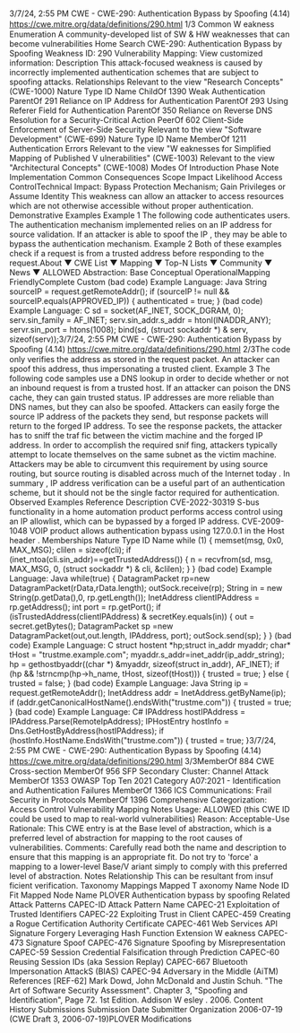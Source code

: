 3/7/24, 2:55 PM CWE - CWE-290: Authentication Bypass by Spooﬁng (4.14)
https://cwe.mitre.org/data/deﬁnitions/290.html 1/3
Common W eakness Enumeration
A community-developed list of SW & HW weaknesses that can become
vulnerabilities
Home Search
CWE-290: Authentication Bypass by Spoofing
Weakness ID: 290
Vulnerability Mapping: 
View customized information:
 Description
This attack-focused weakness is caused by incorrectly implemented authentication schemes that are subject to spoofing attacks.
 Relationships
 Relevant to the view "Research Concepts" (CWE-1000)
Nature Type ID Name
ChildOf 1390 Weak Authentication
ParentOf 291 Reliance on IP Address for Authentication
ParentOf 293 Using Referer Field for Authentication
ParentOf 350 Reliance on Reverse DNS Resolution for a Security-Critical Action
PeerOf 602 Client-Side Enforcement of Server-Side Security
 Relevant to the view "Software Development" (CWE-699)
Nature Type ID Name
MemberOf 1211 Authentication Errors
 Relevant to the view "W eaknesses for Simplified Mapping of Published V ulnerabilities" (CWE-1003)
 Relevant to the view "Architectural Concepts" (CWE-1008)
 Modes Of Introduction
Phase Note
Implementation
 Common Consequences
Scope Impact Likelihood
Access ControlTechnical Impact: Bypass Protection Mechanism; Gain Privileges or Assume Identity
This weakness can allow an attacker to access resources which are not otherwise accessible
without proper authentication.
 Demonstrative Examples
Example 1
The following code authenticates users.
The authentication mechanism implemented relies on an IP address for source validation. If an attacker is able to spoof the IP , they
may be able to bypass the authentication mechanism.
Example 2
Both of these examples check if a request is from a trusted address before responding to the request.About ▼ CWE List ▼ Mapping ▼ Top-N Lists ▼ Community ▼ News ▼
ALLOWED
Abstraction: Base
Conceptual OperationalMapping
FriendlyComplete Custom
(bad code) Example Language: Java 
String sourceIP = request.getRemoteAddr();
if (sourceIP != null && sourceIP.equals(APPROVED\_IP)) {
authenticated = true;
}
(bad code) Example Language: C 
sd = socket(AF\_INET, SOCK\_DGRAM, 0);
serv.sin\_family = AF\_INET;
serv.sin\_addr.s\_addr = htonl(INADDR\_ANY);
servr.sin\_port = htons(1008);
bind(sd, (struct sockaddr \*) & serv, sizeof(serv));3/7/24, 2:55 PM CWE - CWE-290: Authentication Bypass by Spooﬁng (4.14)
https://cwe.mitre.org/data/deﬁnitions/290.html 2/3The code only verifies the address as stored in the request packet. An attacker can spoof this address, thus impersonating a trusted
client.
Example 3
The following code samples use a DNS lookup in order to decide whether or not an inbound request is from a trusted host. If an
attacker can poison the DNS cache, they can gain trusted status.
IP addresses are more reliable than DNS names, but they can also be spoofed. Attackers can easily forge the source IP address of
the packets they send, but response packets will return to the forged IP address. To see the response packets, the attacker has to
sniff the traf fic between the victim machine and the forged IP address. In order to accomplish the required snif fing, attackers typically
attempt to locate themselves on the same subnet as the victim machine. Attackers may be able to circumvent this requirement by
using source routing, but source routing is disabled across much of the Internet today . In summary , IP address verification can be a
useful part of an authentication scheme, but it should not be the single factor required for authentication.
 Observed Examples
Reference Description
CVE-2022-30319 S-bus functionality in a home automation product performs access control using an IP allowlist, which
can be bypassed by a forged IP address.
CVE-2009-1048 VOIP product allows authentication bypass using 127.0.0.1 in the Host header .
 Memberships
Nature Type ID Name
while (1) {
memset(msg, 0x0, MAX\_MSG);
clilen = sizeof(cli);
if (inet\_ntoa(cli.sin\_addr)==getTrustedAddress()) {
n = recvfrom(sd, msg, MAX\_MSG, 0, (struct sockaddr \*) & cli, &clilen);
}
}
(bad code) Example Language: Java 
while(true) {
DatagramPacket rp=new DatagramPacket(rData,rData.length);
outSock.receive(rp);
String in = new String(p.getData(),0, rp.getLength());
InetAddress clientIPAddress = rp.getAddress();
int port = rp.getPort();
if (isTrustedAddress(clientIPAddress) & secretKey.equals(in)) {
out = secret.getBytes();
DatagramPacket sp =new DatagramPacket(out,out.length, IPAddress, port); outSock.send(sp);
}
}
(bad code) Example Language: C 
struct hostent \*hp;struct in\_addr myaddr;
char\* tHost = "trustme.example.com";
myaddr.s\_addr=inet\_addr(ip\_addr\_string);
hp = gethostbyaddr((char \*) &myaddr, sizeof(struct in\_addr), AF\_INET);
if (hp && !strncmp(hp->h\_name, tHost, sizeof(tHost))) {
trusted = true;
} else {
trusted = false;
}
(bad code) Example Language: Java 
String ip = request.getRemoteAddr();
InetAddress addr = InetAddress.getByName(ip);
if (addr.getCanonicalHostName().endsWith("trustme.com")) {
trusted = true;
}
(bad code) Example Language: C# 
IPAddress hostIPAddress = IPAddress.Parse(RemoteIpAddress);
IPHostEntry hostInfo = Dns.GetHostByAddress(hostIPAddress);
if (hostInfo.HostName.EndsWith("trustme.com")) {
trusted = true;
}3/7/24, 2:55 PM CWE - CWE-290: Authentication Bypass by Spooﬁng (4.14)
https://cwe.mitre.org/data/deﬁnitions/290.html 3/3MemberOf 884 CWE Cross-section
MemberOf 956 SFP Secondary Cluster: Channel Attack
MemberOf 1353 OWASP Top Ten 2021 Category A07:2021 - Identification and Authentication Failures
MemberOf 1366 ICS Communications: Frail Security in Protocols
MemberOf 1396 Comprehensive Categorization: Access Control
 Vulnerability Mapping Notes
Usage: ALLOWED (this CWE ID could be used to map to real-world vulnerabilities)
Reason: Acceptable-Use
Rationale:
This CWE entry is at the Base level of abstraction, which is a preferred level of abstraction for mapping to the root causes of
vulnerabilities.
Comments:
Carefully read both the name and description to ensure that this mapping is an appropriate fit. Do not try to 'force' a mapping to a
lower-level Base/V ariant simply to comply with this preferred level of abstraction.
 Notes
Relationship
This can be resultant from insuf ficient verification.
 Taxonomy Mappings
Mapped T axonomy Name Node ID Fit Mapped Node Name
PLOVER Authentication bypass by spoofing
 Related Attack Patterns
CAPEC-ID Attack Pattern Name
CAPEC-21 Exploitation of Trusted Identifiers
CAPEC-22 Exploiting Trust in Client
CAPEC-459 Creating a Rogue Certification Authority Certificate
CAPEC-461 Web Services API Signature Forgery Leveraging Hash Function Extension W eakness
CAPEC-473 Signature Spoof
CAPEC-476 Signature Spoofing by Misrepresentation
CAPEC-59 Session Credential Falsification through Prediction
CAPEC-60 Reusing Session IDs (aka Session Replay)
CAPEC-667 Bluetooth Impersonation AttackS (BIAS)
CAPEC-94 Adversary in the Middle (AiTM)
 References
[REF-62] Mark Dowd, John McDonald and Justin Schuh. "The Art of Software Security Assessment". Chapter 3, "Spoofing and
Identification", Page 72. 1st Edition. Addison W esley . 2006.
 Content History
 Submissions
Submission Date Submitter Organization
2006-07-19
(CWE Draft 3, 2006-07-19)PLOVER
 Modifications
